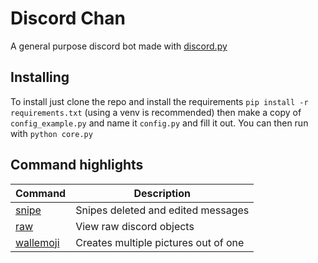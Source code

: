 # Discord Chan
A general purpose discord bot made with [discord.py](https://github.com/Rapptz/discord.py)

## Installing
To install just clone the repo and install the requirements `pip install -r requirements.txt`
(using a venv is recommended) then make a copy of `config_example.py` and name it `config.py` and fill it out. You can then
run with `python core.py`

## Command highlights
Command | Description
--- | ---
[snipe](/cogs/sniping.py) | Snipes deleted and edited messages
[raw](/cogs/info.py) | View raw discord objects
[wallemoji](/cogs/wallemojis.py) | Creates multiple pictures out of one
